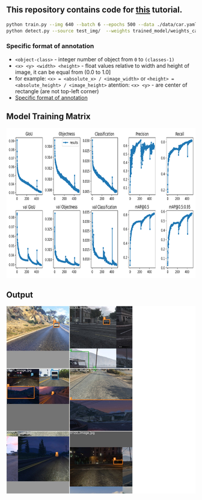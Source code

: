 ## This repository contains code for <a href="https://medium.com/@mihir_rajput/yolo-v5-is-here-custom-object-detection-tutorial-with-yolo-v5-12666ee1774e">this</a> tutorial.
```bash
python train.py --img 640 --batch 6 --epochs 500 --data ./data/car.yaml --cfg ./models/yolov5s.yaml --weights '' --device 0
python detect.py --source test_img/  --weights trained_model/weights_car3/best.pt --conf 0.2
```
### Specific format of annotation
* `<object-class>` - integer number of object from `0` to `(classes-1)`
* `<x> <y> <width> <height>` - float values relative to width and height of image, it can be equal from (0.0 to 1.0]
* for example: `<x> = <absolute_x> / <image_width>` or `<height> = <absolute_height> / <image_height>`
atention: `<x> <y>` - are center of rectangle (are not top-left corner)
* [Specific format of annotation](https://github.com/AlexeyAB/Yolo_mark/issues/60)

## Model Training Matrix
<p align="center">
  <img width="700" height="400" src="results.png">
</p>

## Output
<p align="center">
  <img width="700" height="500" src="demo_image/train_batch1.jpg">
</p>

[//]: # (## Licence)

[//]: # ([![License: GPL v3]&#40;https://img.shields.io/badge/License-GPLv3-blue.svg&#41;]&#40;https://www.gnu.org/licenses/gpl-3.0&#41;)

[//]: # ()
[//]: # (## Credits)

[//]: # (https://ultralytics.com/ <br/>)

[//]: # (https://roboflow.ai/)
